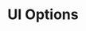 ---
title: UI Options
shortName: UIO
description: Adapting the user interface to meet diverse and variable personal needs.
tags: []
link: https://floeproject.org/ui-options.html
order: 0
---
